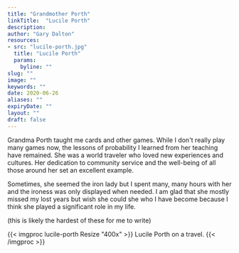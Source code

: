 ```yaml
---
title: "Grandmother Porth"
linkTitle:  "Lucile Porth"
description: 
author: "Gary Dalton"
resources:
- src: "lucile-porth.jpg"
  title: "Lucile Porth"
  params:
    byline: ""
slug: ""
image: ""
keywords: ""
date: 2020-06-26
aliases: ""
expiryDate: ""
layout: ""
draft: false
---
```


Grandma Porth taught me cards and other games. While I don't really play many games now, the lessons of probability I learned from her teaching have remained. She was a world traveler who loved new experiences and cultures. Her dedication to community service and the well-being of all those around her set an excellent example.

Sometimes, she seemed the iron lady but I spent many, many hours with her and the ironess was only displayed when needed. I am glad that she mostly missed my lost years but wish she could she who I have become because I think she played a significant role in my life.

(this is likely the hardest of these for me to write)

{{< imgproc lucile-porth Resize "400x" >}}
Lucile Porth on a travel.
{{< /imgproc >}}